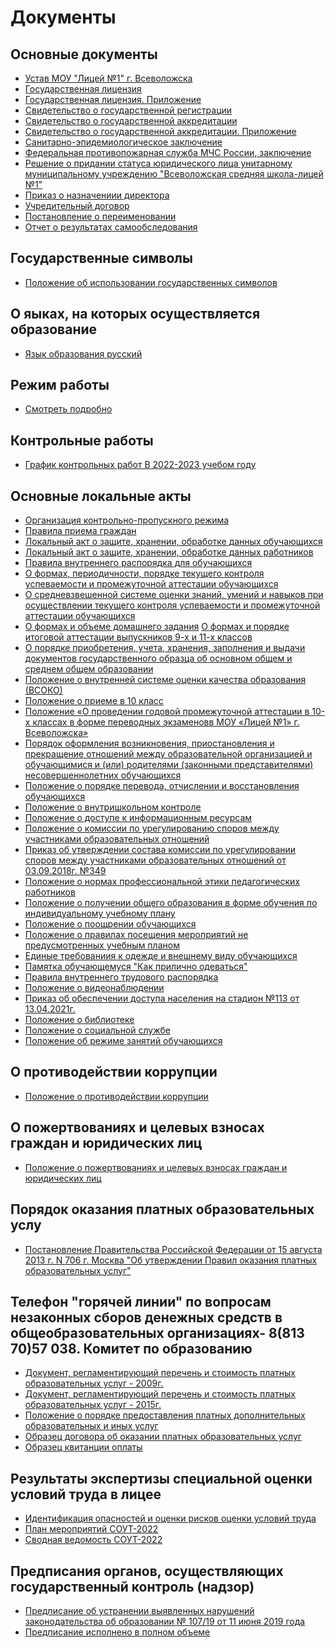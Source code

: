 Документы
=========

Основные документы
------------------

- [Устав МОУ "Лицей №1" г. Всеволожска](#)
- [Государственная лицензия](#)
- [Государственная лицензия. Приложение](#)
- [Свидетельство о государственной регистрации](#)
- [Свидетельство о государственной аккредитации](#)
- [Свидетельство о государственной аккредитации. Приложение](#)
- [Санитарно-эпидемиологическое заключение](#)
- [Федеральная противопожарная служба МЧС России, заключение](#)
- [Решение о придании статуса юридического лица унитарному муниципальному учреждению "Всеволожская средняя школа-лицей №1"](#)
- [Приказ о назначениии директора](#)
- [Учредительный договор](#)
- [Постановление о переименовании](#)
- [Отчет о результатах самообследования](#)

Государственные символы
-----------------------

- [Положение об использовании государственных символов](#)

О яыках, на которых осуществляется образование
----------------------------------------------

- [Язык образования русский](#)

Режим работы
------------

- [Смотреть подробно](#)

Контрольные работы
------------------

- [График контрольных работ В 2022-2023 учебом году](#)

Основные локальные акты
-----------------------

 - [Организация контрольно-пропускного режима](pdf/kpr.pdf "pdf/kpr.pdf открыть в новой вкладке")
 - [Правила приема граждан](pdf/prpriema2014.pdf "pdf/prpriema2014.pdf открыть в новой вкладке")
 - [Локальный акт о защите, хранении, обработке данных обучающихся](pdf/pers1-2016.pdf "pdf/pers1-2016.pdf открыть в новой вкладке")
 - [Локальный акт о защите, хранении, обработке данных работников](pdf/pers2-2016.pdf "pdf/pers2-2016.pdf открыть в новой вкладке")
 - [Правила внутреннего распорядка для обучающихся](pdf/prvraspob.pdf "pdf/prvraspob.pdf открыть в новой вкладке")
 - [О формах, периодичности, порядке текущего контроля успеваемости и промежуточной аттестации обучающихся](pdf/fkpk_2019.pdf "pdf/fkpk_2019.pdf открыть в новой вкладке")
 - [О средневзвешенной системе оценки знаний, умений и навыков при осуществлении текущего контроля успеваемости и промежуточной аттестации обучающихся](pdf/fkpk_2021.pdf "pdf/fkpk_2021.pdf открыть в новой вкладке")
 - [О формах и объеме домашнего задания](pdf/fkpkdz_2019.pdf "pdf/fkpkdz_2019.pdf открыть в новой вкладке") [О формах и порядке итоговой аттестации выпускников 9-х и 11-х классов](pdf/fkik_2019.pdf "pdf/fkik_2019.pdf открыть в новой вкладке")
 - [О порядке приобретения, учета, хранения, заполнения и выдачи документов государственного образца об основном общем и среднем общем образовании](pdf/attestat.pdf "pdf/attestat.pdf открыть в новой вкладке")
 - [Положение о внутренней системе оценки качества образования (ВСОКО)](pdf/vsoko.pdf "pdf/vsoko.pdf открыть в новой вкладке")
 - [Положение о приеме в 10 класс](pdf/pr10.pdf "pdf/pr10.pdf открыть в новой вкладке")
 - [Положение «О проведении годовой промежуточной аттестации в 10-х классах в форме переводных экзаменовв МОУ «Лицей №1» г. Всеволожска»](pdf/pr10k.pdf "pdf/pr10k.pdf открыть в новой вкладке")
 - [Порядок оформления возникновения, приостановления и прекращение отношений между образовательной организацией и обучающимися и (или) родителями (законными представителями) несовершеннолетних обучающихся](pdf/ppro1.pdf "pdf/ppro1.pdf открыть в новой вкладке")
 - [Положение о порядке перевода, отчислении и восстановления обучающихся](pdf/ppro1_17.pdf "pdf/ppro1_17.pdf открыть в новой вкладке")
 - [Положение о внутришкольном контроле](pdf/ppro1_19.pdf "pdf/ppro1_19.pdf открыть в новой вкладке")
 - [Положение о доступе к информационным ресурсам](pdf/ppro2_19.pdf "pdf/ppro2_19.pdf открыть в новой вкладке")
 - [Положение о комиссии по урегулированию споров между участниками образовательных отношений](pdf/ppro3_19.pdf "pdf/ppro3_19.pdf открыть в новой вкладке")
 - [Приказ об утверждении состава комиссии по урегулировании споров между участниками образовательных отношений от 03.09.2018г. №349](pdf/ppro8_19.pdf "pdf/ppro8_19.pdf открыть в новой вкладке")
 - [Положение о нормах профессиональной этики педагогических работников](pdf/ppro4_19.pdf "pdf/ppro4_19.pdf открыть в новой вкладке")
 - [Положение о получении общего образования в форме обучения по индивидуальному учебному плану](pdf/ppro5_19.pdf "pdf/ppro5_19.pdf открыть в новой вкладке")
 - [Положение о поощрении обучающихся](pdf/ppro6_19.pdf "pdf/ppro6_19.pdf открыть в новой вкладке")
 - [Положение о правилах посещения мероприятий не предусмотренных учебным планом](pdf/ppro7_19.pdf "pdf/ppro7_19.pdf открыть в новой вкладке")
 - [Единые требованиия к одежде и внешнему виду обучающихся](pdf/et.pdf "pdf/et.pdf открыть в новой вкладке")
 - [Памятка обучающемуся "Как прилично одеваться"](pdf/pet.pdf "pdf/pet.pdf открыть в новой вкладке")
 - [Правила внутреннего трудового распорядка](pdf/prvrasp.pdf "pdf/prvrasp.pdf открыть в новой вкладке")
 - [Положение о видеонаблюдении](pdf/prvideo2023.pdf "pdf/prvideo2023.pdf открыть в новой вкладке")
 - [Приказ об обеспечении доступа населения на стадион №113 от 13.04.2021г.](pdf/113-3.pdf "pdf/113-3.pdf открыть в новой вкладке")
 - [Положение о библиотеке](pdf/pfgos.pdf "pdf/pfgos.pdf открыть в новой вкладке")
 - [Положение о социальной службе](pdf/ppr.pdf "pdf/ppr.pdf открыть в новой вкладке")
 - [Положение об режиме занятий обучающихся](pdf/pregza.pdf "pdf/pregza.pdf открыть в новой вкладке")

О противодействии коррупции
---------------------------

- [Положение о противодействии коррупции](#)

О пожертвованиях и целевых взносах граждан и юридических лиц
------------------------------------------------------------

- [Положение о пожертвованиях и целевых взносах граждан и юридических лиц](#)

Порядок оказания платных образовательных услу
---------------------------------------------

- [Постановление Правительства Российской Федерации от 15 августа 2013 г. N 706 г. Москва "Об утверждении Правил оказания платных образовательных услуг"](#)

Телефон "горячей линии" по вопросам незаконных сборов денежных средств в общеобразовательных организациях- 8(813 70)57 038. Комитет по образованию
--------------------------------------------------------------------------------------------------------------------------------------------------

- [Документ, регламентирующий перечень и стоимость платных образовательных услуг - 2009г.](#)
- [Документ, регламентирующий перечень и стоимость платных образовательных услуг - 2015г.](#)
- [Положение о порядке предоставления платных дополнительных образовательных и иных услуг](#)
- [Образец договора об оказании платных образовательных услуг](#)
- [Образец квитанции оплаты](#)

Результаты экспертизы специальной оценки условий труда в лицее
--------------------------------------------------------------

- [Идентификация опасностей и оценки рисков оценки условий труда](#)
- [План мероприятий СОУТ-2022](#)
- [Сводная ведомость СОУТ-2022](#)

Предписания органов, осуществляющих государственный контроль (надзор)
---------------------------------------------------------------------

- [Предписание об устранении выявленных нарушений законодательства об образовании № 107/19 от 11 июня 2019 года](#)
- [Предписание исполнено в полном объеме](#)
